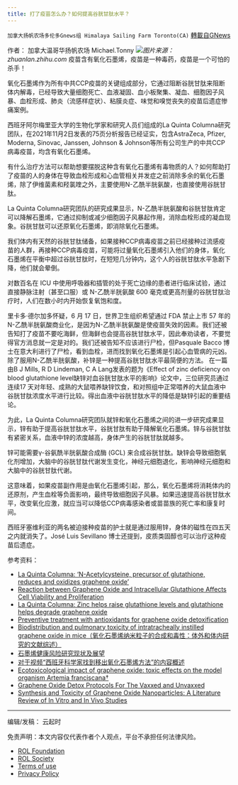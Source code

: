 ```yaml
---
title: 打了疫苗怎么办？如何提高谷胱甘肽水平？
---
```

`加拿大扬帆农场多伦多Gnews组 Himalaya Sailing Farm Toronto(CA)` [轉載自GNews](https://gnews.org/zh-hans/1647098/)

作者： 加拿大温哥华扬帆农场 Michael.Tonny
![](https://assets.gnews.org/wp-content/uploads/2021/11/micheal1.jpg)*图片来源：zhuanlan.zhihu.com*
疫苗含有氧化石墨烯，疫苗是一种毒药，疫苗是一个可怕的杀手！

氧化石墨烯作为所有中共CCP疫苗的关键组成部分，它通过阻断谷胱甘肽来阻断体内解毒，已经导致大量细胞死亡、血液凝固、血小板聚集、凝血、细胞因子风暴、血栓形成、肺炎（流感样症状）、粘膜炎症、味觉和嗅觉丧失的疫苗后遗症惨痛案例。

西班牙阿尔梅里亚大学的生物化学家和研究人员们组成的La Quinta Columna研究团队，在2021年11月2日发表的75页分析报告已经证实，包含AstraZeca, Pfizer, Moderna, Sinovac, Janssen, Johnson & Johnson等所有公司生产的中共CCP病毒疫苗，均含有氧化石墨烯。

有什么治疗方法可以帮助想要摆脱这种含有氧化石墨烯有毒物质的人？如何帮助打了疫苗的人的身体在导致血栓形成和心血管相关并发症之前消除多余的氧化石墨烯，除了伊维菌素和羟氯喹之外，主要使用N-乙酰半胱氨酸，也直接使用谷胱甘肽。

La Quinta Columna研究团队的研究成果显示，N-乙酰半胱氨酸和谷胱甘肽肯定可以降解石墨烯，它通过抑制或减少细胞因子风暴起作用，消除血栓形成的凝血现象。谷胱甘肽可以还原氧化石墨烯，即消除氧化石墨烯。

我们体内有天然的谷胱甘肽储备，如果接种CCP病毒疫苗之前已经接种过流感疫苗的人群，再接种CCP病毒疫苗，可能将过量氧化石墨烯引入他们的身体，氧化石墨烯在平衡中超过谷胱甘肽时，在短短几分钟内，这个人的谷胱甘肽水平急剧下降，他们就会晕倒。

对数百名在 ICU 中使用呼吸器和插管的处于死亡边缘的患者进行临床试验，通过直接静脉注射（甚至口服）或 N-乙酰半胱氨酸 600 毫克或更高剂量的谷胱甘肽治疗时，人们在数小时内开始恢复氧饱和度。

里卡多·德尔加多怀疑，6 月 17 日，世界卫生组织希望通过 FDA 禁止上市 57 年的N-乙酰半胱氨酸商业化，是因为N-乙酰半胱氨酸是使疫苗失效的因素。我们还被告知打了疫苗不要吃海鲜，但海鲜也会提高谷胱甘肽水平，因此奉劝读者，不要觉得官方消息就一定是对的。我们还被告知不应该进行尸检，但Pasquale Bacco 博士在意大利进行了尸检，看到血栓，进而找到氧化石墨烯是引起心血管病的元凶。
除了服用N-乙酰半胱氨酸，补锌是一种提高谷胱甘肽水平最简便的方法。
在一篇由B J Mills, R D Lindeman, C A Lang发表的题为《Effect of zinc deficiency on blood glutathione level缺锌对血谷胱甘肽水平的影响》论文中，三位研究员通过连续17 天对年轻、成熟的大鼠喂养缺锌饮食，和对照组中正常喂养的大鼠血液中谷胱甘肽浓度水平进行比较。得出血液中谷胱甘肽水平的降低是缺锌引起的重要结论。

为此，La Quinta Columna研究团队就锌和氧化石墨烯之间的进一步研究成果显示，锌有助于提高谷胱甘肽水平，谷胱甘肽有助于降解氧化石墨烯。锌与谷胱甘肽有紧密关系，血液中锌的浓度越高，身体产生的谷胱甘肽就越多。

锌可能需要γ-谷氨酰半胱氨酸合成酶 (GCL) 来合成谷胱甘肽。缺锌会导致细胞氧化剂增加，大脑中的谷胱甘肽代谢发生变化，神经元细胞退化，影响神经元细胞和大脑中的谷胱甘肽代谢。

这意味着，如果疫苗副作用是由氧化石墨烯引起，那么，氧化石墨烯将消耗体内的还原剂，产生血栓等负面影响，最终导致细胞因子风暴。如果迅速提高谷胱甘肽水平，改变氧化应激，就应当可以降低CCP病毒感染者或苗苗族的死亡率和康复时间。

西班牙塞维利亚的两名被迫接种疫苗的护士就是通过服用锌，身体的磁性在四五天之内就消失了。José Luis Sevillano 博士还提到，皮质类固醇也可以治疗这种疫苗后遗症。

参考资料：

- [La Quinta Columna: ‘N-Acetylcysteine, precursor of glutathione, reduces and oxidizes graphene oxide’](https://www.orwell.city/2021/07/NAC-glutathione.html)
- [Reaction between Graphene Oxide and Intracellular Glutathione Affects Cell Viability and Proliferation](https://pubmed.ncbi.nlm.nih.gov/33428377/)
- [La Quinta Columna: Zinc helps raise glutathione levels and glutathione helps degrade graphene oxide](https://www.orwell.city/2021/07/zinc-glutathione.html)
- [Preventive treatment with antioxidants for graphene oxide detoxification](https://www.orwell.city/2021/07/preventive-treatment-with-antioxidants.html)
- [Biodistribution and pulmonary toxicity of intratracheally instilled graphene oxide in mice（氧化石墨烯纳米粒子的合成和毒性：体外和体内研究的文献综述）](https://www.nature.com/articles/am20137)
- [石墨烯健康风险研究现状及展望](http://www.pibb.ac.cn/pibbcn/ch/reader/download_pdf.aspx?file_no=20140112&amp;year_id=2015&amp;quarter_id=1&amp;falg=1)
- [对于视频“西班牙科学家找到移出氧化石墨烯方法”的内容概述](https://zhuanlan.zhihu.com/p/399742534)
- [Ecotoxicological impact of graphene oxide: toxic effects on the model organism Artemia franciscana†](https://pubs.rsc.org/en/content/articlelanding/2020/en/d0en00747a)
- [Graphene Oxide Detox Protocols For The Vaxxed and Unvaxxed](https://ambassadorlove.wordpress.com/2021/08/24/graphene-oxide-detox-protocols-for-the-vaxxed-and-unvaxxed/)
- [Synthesis and Toxicity of Graphene Oxide Nanoparticles: A Literature Review of In Vitro and In Vivo Studies](https://www.hindawi.com/journals/bmri/2021/5518999/)


* * *

编辑/发稿： 云起时

 

免责声明：本文内容仅代表作者个人观点，平台不承担任何法律风险。

- [ROL Foundation](https://rolfoundation.org/)
- [ROL Society](https://rolsociety.org/)
- [Terms of use](https://gnews.org/terms-of-use-3/)
- [Privacy Policy](https://gnews.org/privacy-policy/)
